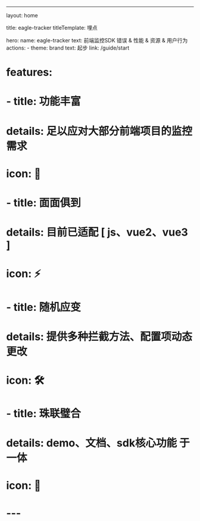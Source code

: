 ---
layout: home

title: eagle-tracker
titleTemplate: 埋点

hero:
  name: eagle-tracker
  text: 前端监控SDK 错误 & 性能 & 资源 & 用户行为
  actions:
    - theme: brand
      text: 起步
      link: /guide/start

# features:
#   - title: 功能丰富
#     details: 足以应对大部分前端项目的监控需求
#     icon: 🚀
#   - title: 面面俱到
#     details: 目前已适配 [ js、vue2、vue3 ]
#     icon: ⚡
#   - title: 随机应变
#     details: 提供多种拦截方法、配置项动态更改
#     icon: 🛠
#   - title: 珠联璧合
#     details: demo、文档、sdk核心功能 于一体
#     icon: 🎪
# ---